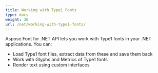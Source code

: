 ```yaml
---
title: Working with Type1 Fonts
type: docs
weight: 30
url: /net/working-with-type1-fonts/
---
```


Aspose.Font for .NET API lets you work with Type1 fonts in your .NET applications. You can:
 * Load Type1 font files, extract data from these and save them back
 * Work with Glyphs and Metrics of Type1 fonts
 * Render text using custom interfaces
